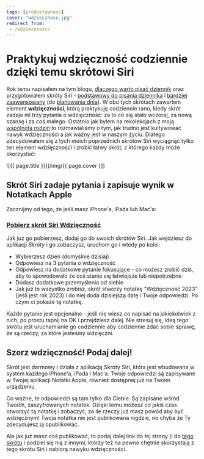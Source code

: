 ```yaml
---
tags: [produktywnosc]
cover: "wdziecznosc.jpg"
redirect_from:
 - /wdziecznosc/
---
```


# Praktykuj wdzięczność codziennie dzięki temu skrótowi Siri

Rok temu napisałem na tym blogu, [dlaczego warto pisać dziennik](/codziennik) oraz przygotowałem skróty Siri - [podstawowy do pisania dziennika](/dziennika) i [bardziej zaawansowany](/planowanie) (do [planowania dnia](/zaplanuj)). W obu tych skrótach zawarłem element **wdzięczności**, którą praktykuję codziennie rano, kiedy skrót zadaje mi trzy pytania o wdzięczność: za to co się stało wczoraj, za nową szansę i za coś małego. Ostatnio jak byłem na rekolekcjach z moją [wspólnotą rodzin](https://gdynia.franciszkanie.pl/grupy-ga/wspolnota-rodzin-sw-maksymiliana-gdynia/) to rozmawialiśmy o tym, jak trudno jest kultywować nawyk wdzięczności a jak ważny jest w naszym życiu. Dlatego zdecydowałem się z tych moich poprzednich skrótów Siri wyciągnąć tylko ten element wdzięczności i zrobić łatwy skrót, z którego każdy może skorzystać:

<!--More-->

![{{ page.title }}](/img/{{ page.cover }})

## Skrót Siri zadaje pytania i zapisuje wynik w Notatkach Apple

Zacznijmy od tego, że jeśli masz iPhone'a, iPada lub Mac'a:

### [Pobierz skrót Siri Wdzięczność][w]

Jak już go pobierzesz, dodaj go do swoich skrótów Siri. Jak wejdziesz do aplikacji *Skróty* i go zobaczysz, uruchom go i wtedy po kolei:

- Wybierzesz dzień (domyślnie dzisiaj)
- Odpowiesz na 3 pytania o wdzięczność
- Odpowiesz na dodatkowe pytanie fokusujące - co możesz zrobić dziś, aby to spowodowało że coś stanie się łatwiejsze lub niepotrzebne
- Dodasz dodatkowe przemyślenia od siebie
- Jak już to wszystko zrobisz, skrót stworzy notatkę "Wdzięczność 2023" (jeśli jest rok 2023) i do niej doda dzisiejszą datę i Twoje odpowiedzi. Po czym ci pokaże tą notatkę.

Każde pytanie jest opcjonalne - jeśli nie wiesz co napisać na jakiekolwiek z nich, po prostu tapnij na OK i przejdziesz dalej. Nie stresuj się, ideą tego skrótu jest uruchamianie go codziennie aby codziennie zdać sobie sprawę, że są rzeczy, za które jesteśmy wdzięczni.

## Szerz wdzięczność! Podaj dalej!

Skrót jest darmowy i działa z aplikacją Skróty Siri, która jest wbudowana w system każdego iPhone'a, iPada i Mac'a. Twoje odpowiedzi są zapisywane w Twojej aplikacji Notatki Apple, również dostępnej już na Twoim urządzeniu.

Co ważne, te odpowiedzi są tam tylko dla Ciebie. Są zapisane wśród Twoich, zaszyfrowanych notatek. Dzięki temu możesz co jakiś czas otworzyć tą notatkę i zobaczyć, za ile rzeczy już masz powód aby być wdzięcznym! Twoja notatka nie jest publikowana nigdzie, no chyba że Ty zdecydujesz ją opublikować.

Ale jak już masz coś publikować, to podaj dalej link do tej strony (i do [tego skrótu][w] i podziel się nią z innymi, którzy też na pewno chętnie skorzystają z tego skrótu Siri i nabiorą nawyku wdzięczności.

[w]: https://www.icloud.com/shortcuts/f2b03bc793d14756b0e1963b1c031d23

[n]: https://michael.gratis/nozbe_pl
[np]: https://michael.gratis/nozbepersonal_pl